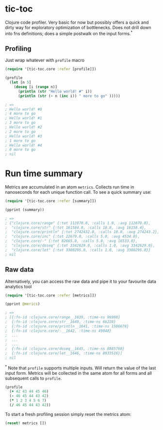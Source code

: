 # tic-toc
Clojure code profiler. Very basic for now but possibly offers a quick and dirty way for exploratory optimization of bottlenecks. Does not drill down into fns definitions; does a simple postwalk on the input forms.<sup>*</sup>

## Profiling
Just wrap whatever with `profile` macro
```clojure
(require '[tic-toc.core :refer [profile]])

(profile
  (let [n 5]
    (doseq [i (range n)]
      (println (str "Hello world! #" i))
      (println (str (- n (inc i)) " more to go" )))))

; =>
; Hello world! #0
; 4 more to go
; Hello world! #1
; 3 more to go
; Hello world! #2
; 2 more to go
; Hello world! #3
; 1 more to go
; Hello world! #4
; 0 more to go
; nil
```

# Run time summary
Metrics are accumulated in an atom `metrics`. Collects run time in nanoseconds for each unique function call. To see a quick summary use:
```clojure
(require '[tic-toc.core :refer [summary]])

(pprint (summary))

; =>
; {"clojure.core/range" {:tot 112870.0, :calls 1.0, :avg 112870.0},
;  "clojure.core/str" {:tot 161584.0, :calls 10.0, :avg 16158.4},
;  "clojure.core/println" {:tot 2742432.0, :calls 10.0, :avg 274243.2},
;  "clojure.core/inc" {:tot 22670.0, :calls 5.0, :avg 4534.0},
;  "clojure.core/-" {:tot 82665.0, :calls 5.0, :avg 16533.0},
;  "clojure.core/doseq" {:tot 3342629.0, :calls 1.0, :avg 3342629.0},
;  "clojure.core/let" {:tot 3380295.0, :calls 1.0, :avg 3380295.0}}
; nil
```

## Raw data
Alternatively, you can access the raw data and pipe it to your favourite data analytics tool

```clojure
(require '[tic-toc.core :refer [metrics]])

(pprint @merics)

; =>
; [{:fn-id :clojure.core/range__1639, :time-ns 96980}
;  {:fn-id :clojure.core/str__1640, :time-ns 66228}
;  {:fn-id :clojure.core/println__1641, :time-ns 1506678}
;  {:fn-id :clojure.core/-__1642, :time-ns 49048}
;  ...
;  ...
;  ...
;  {:fn-id :clojure.core/doseq__1645, :time-ns 8885768}
;  {:fn-id :clojure.core/let__1646, :time-ns 8933516}]
; nil
```

<sup>*</sup> Note that `profile` supports multiple inputs. Will return the value of the last input form. Metrics will be collected in the same atom for all forms and all subsequent calls to `profile`.

```clojure
(profile
  (+ 42 43 44 45 46)
  (- 46 45 44 43 42)
  (* 1 2 3 4 5 6 7)
  (/ 46 45 44 43 42))
```
To start a fresh profiling session simply reset the metrics atom:
```clojure
(reset! metrics [])
```